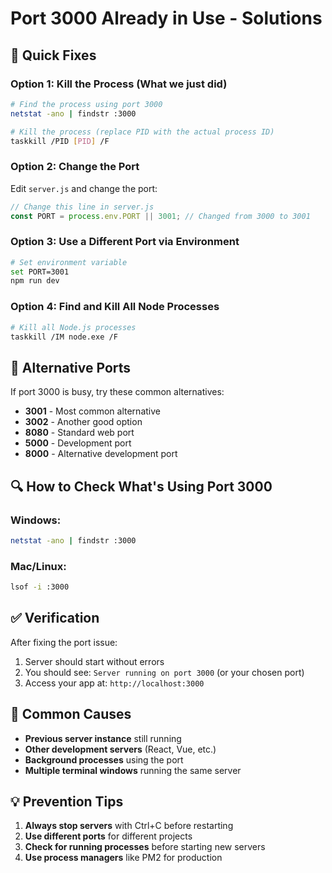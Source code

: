 # Port 3000 Already in Use - Solutions

## 🔧 Quick Fixes

### **Option 1: Kill the Process (What we just did)**
```bash
# Find the process using port 3000
netstat -ano | findstr :3000

# Kill the process (replace PID with the actual process ID)
taskkill /PID [PID] /F
```

### **Option 2: Change the Port**
Edit `server.js` and change the port:

```javascript
// Change this line in server.js
const PORT = process.env.PORT || 3001; // Changed from 3000 to 3001
```

### **Option 3: Use a Different Port via Environment**
```bash
# Set environment variable
set PORT=3001
npm run dev
```

### **Option 4: Find and Kill All Node Processes**
```bash
# Kill all Node.js processes
taskkill /IM node.exe /F
```

## 🚀 Alternative Ports

If port 3000 is busy, try these common alternatives:
- **3001** - Most common alternative
- **3002** - Another good option
- **8080** - Standard web port
- **5000** - Development port
- **8000** - Alternative development port

## 🔍 How to Check What's Using Port 3000

### **Windows:**
```bash
netstat -ano | findstr :3000
```

### **Mac/Linux:**
```bash
lsof -i :3000
```

## ✅ Verification

After fixing the port issue:
1. Server should start without errors
2. You should see: `Server running on port 3000` (or your chosen port)
3. Access your app at: `http://localhost:3000`

## 🚨 Common Causes

- **Previous server instance** still running
- **Other development servers** (React, Vue, etc.)
- **Background processes** using the port
- **Multiple terminal windows** running the same server

## 💡 Prevention Tips

1. **Always stop servers** with Ctrl+C before restarting
2. **Use different ports** for different projects
3. **Check for running processes** before starting new servers
4. **Use process managers** like PM2 for production 